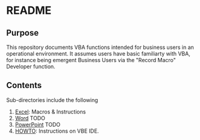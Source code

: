 # README

## Purpose 
This repository documents VBA functions intended for business users in an operational environment. It assumes users have basic familiarty with VBA, for instance being emergent Business Users via the "Record Macro" Developer function. 

## Contents
Sub-directories include the following

1. [Excel](https://github.com/jaimiles23/VBA-Operations/tree/main/Excel): Macros & Instructions
2. [Word]() TODO
3. [PowerPoint]() TODO
4. [HOWTO](https://github.com/jaimiles23/VBA-Operations/tree/main/_HOWTO): Instructions on VBE IDE.







